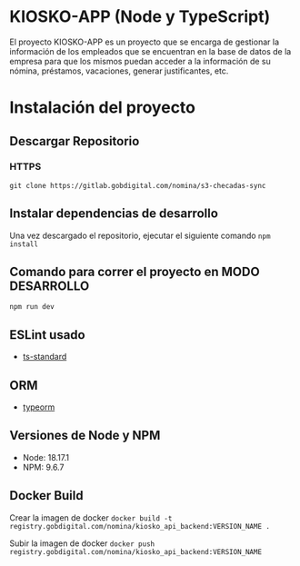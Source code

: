 # KIOSKO-APP (Node y TypeScript)

El proyecto KIOSKO-APP es un proyecto que se encarga de gestionar la información de los empleados que se encuentran en la base de datos de la empresa para que los mismos puedan acceder a la información de su nómina, préstamos, vacaciones, generar justificantes, etc.

# Instalación del proyecto

## Descargar Repositorio
### HTTPS
`git clone https://gitlab.gobdigital.com/nomina/s3-checadas-sync`

## Instalar dependencias de desarrollo

Una vez descargado el repositorio, ejecutar el siguiente comando
`npm install`

## Comando para correr el proyecto en **MODO DESARROLLO**

`npm run dev`

## ESLint usado

- [ts-standard](https://www.npmjs.com/package/ts-standard)

## ORM
- [typeorm](https://www.npmjs.com/package/typeorm)	

## Versiones de Node y NPM
- Node: 18.17.1
- NPM: 9.6.7


## Docker Build
Crear la imagen de docker
`docker build -t registry.gobdigital.com/nomina/kiosko_api_backend:VERSION_NAME .`

Subir la imagen de docker
`docker push registry.gobdigital.com/nomina/kiosko_api_backend:VERSION_NAME`